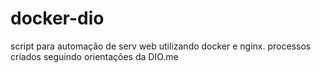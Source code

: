 # docker-dio
script para automação de serv web utilizando docker e nginx. processos criados seguindo orientações da DIO.me
